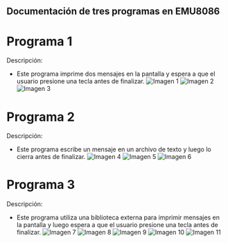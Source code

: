 
## Documentación de tres programas en EMU8086
# Programa 1
Descripción:  
- Este programa imprime dos mensajes en la pantalla y espera a que el usuario presione una tecla antes de finalizar.
![Imagen 1](./Assets/1.png)
![Imagen 2](./Assets/2.png)
![Imagen 3](./Assets/3.png)

# Programa 2
Descripción: 
- Este programa escribe un mensaje en un archivo de texto y luego lo cierra antes de finalizar.
![Imagen 4](./Assets/4.png)
![Imagen 5](./Assets/5.png)
![Imagen 6](./Assets/6.png)


# Programa 3 
Descripción: 
- Este programa utiliza una biblioteca externa para imprimir mensajes en la pantalla y luego espera a que el usuario presione una tecla antes de finalizar.
![Imagen 7](./Assets/7.png)
![Imagen 8](./Assets/8.png)
![Imagen 9](./Assets/9.png)
![Imagen 10](./Assets/10.png)
![Imagen 11](./Assets/11.png)
